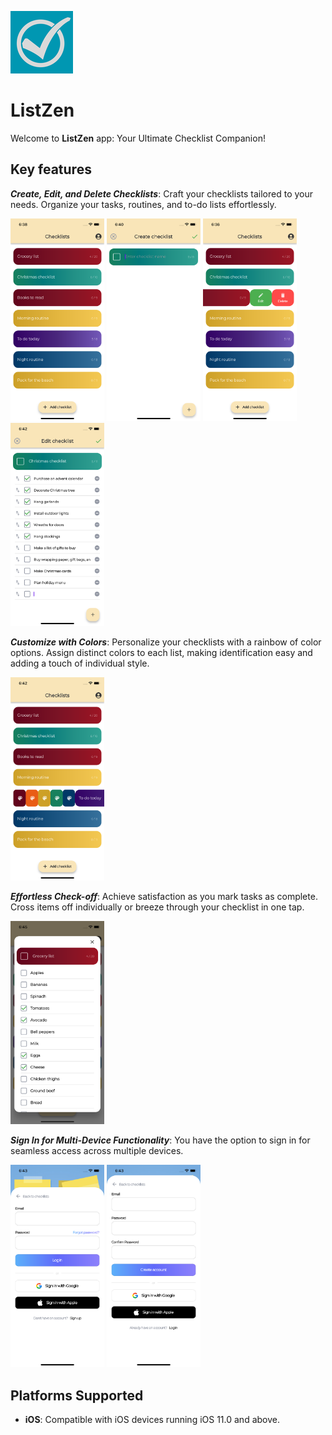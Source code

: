 
![ListZen Icon](ios/Runner/Assets.xcassets/AppIcon.appiconset/100.png)
# ListZen

Welcome to **ListZen** app: Your Ultimate Checklist Companion!

## Key features

***Create, Edit, and Delete Checklists***: Craft your checklists tailored to your needs. Organize your tasks, routines, and to-do lists effortlessly.

<img src="/assets/checklists_overview.png" width="150"> <img src="/assets/create_checklist.png" width="150"> <img src="/assets/checklist_actions.png" width="150"> <img src="/assets/edit_checklist.png" width="150">

***Customize with Colors***: Personalize your checklists with a rainbow of color options. Assign distinct colors to each list, making identification easy and adding a touch of individual style.

<img src="/assets/pick_checklist_color.png" width="150">

***Effortless Check-off***: Achieve satisfaction as you mark tasks as complete. Cross items off individually or breeze through your checklist in one tap.

<img src="/assets/view_checklist.png" width="150">

***Sign In for Multi-Device Functionality***: You have the option to sign in for seamless access across multiple devices.

<img src="/assets/sign_in.png" width="150"> <img src="/assets/sign_up.png" width="150">

## Platforms Supported

- **iOS**: Compatible with iOS devices running iOS 11.0 and above.
